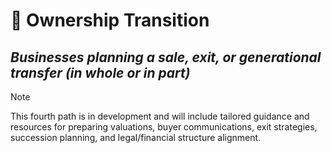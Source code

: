 # 🔄 Ownership Transition

## *Businesses planning a sale, exit, or generational transfer (in whole or in part)*

> [!NOTE]
> This fourth path is in development and will include tailored guidance and resources for preparing valuations, buyer communications, exit strategies, succession planning, and legal/financial structure alignment.
